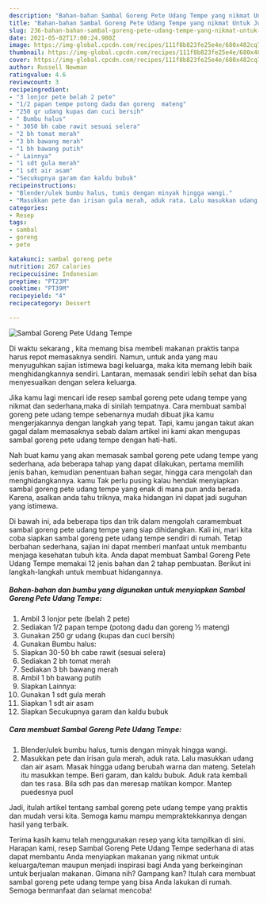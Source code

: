 ```yaml
---
description: "Bahan-bahan Sambal Goreng Pete Udang Tempe yang nikmat Untuk Jualan"
title: "Bahan-bahan Sambal Goreng Pete Udang Tempe yang nikmat Untuk Jualan"
slug: 236-bahan-bahan-sambal-goreng-pete-udang-tempe-yang-nikmat-untuk-jualan
date: 2021-05-02T17:00:24.980Z
image: https://img-global.cpcdn.com/recipes/111f8b823fe25e4e/680x482cq70/sambal-goreng-pete-udang-tempe-foto-resep-utama.jpg
thumbnail: https://img-global.cpcdn.com/recipes/111f8b823fe25e4e/680x482cq70/sambal-goreng-pete-udang-tempe-foto-resep-utama.jpg
cover: https://img-global.cpcdn.com/recipes/111f8b823fe25e4e/680x482cq70/sambal-goreng-pete-udang-tempe-foto-resep-utama.jpg
author: Russell Newman
ratingvalue: 4.6
reviewcount: 3
recipeingredient:
- "3 lonjor pete belah 2 pete"
- "1/2 papan tempe potong dadu dan goreng  mateng"
- "250 gr udang kupas dan cuci bersih"
- " Bumbu halus"
- " 3050 bh cabe rawit sesuai selera"
- "2 bh tomat merah"
- "3 bh bawang merah"
- "1 bh bawang putih"
- " Lainnya"
- "1 sdt gula merah"
- "1 sdt air asam"
- "Secukupnya garam dan kaldu bubuk"
recipeinstructions:
- "Blender/ulek bumbu halus, tumis dengan minyak hingga wangi."
- "Masukkan pete dan irisan gula merah, aduk rata. Lalu masukkan udang dan air asam. Masak hingga udang berubah warna dan mateng. Setelah itu masukkan tempe. Beri garam, dan kaldu bubuk. Aduk rata kembali dan tes rasa. Bila sdh pas dan meresap matikan kompor. Mantep puedesnya puol"
categories:
- Resep
tags:
- sambal
- goreng
- pete

katakunci: sambal goreng pete 
nutrition: 267 calories
recipecuisine: Indonesian
preptime: "PT23M"
cooktime: "PT39M"
recipeyield: "4"
recipecategory: Dessert

---
```



![Sambal Goreng Pete Udang Tempe](https://img-global.cpcdn.com/recipes/111f8b823fe25e4e/680x482cq70/sambal-goreng-pete-udang-tempe-foto-resep-utama.jpg)

Di waktu  sekarang , kita memang bisa membeli makanan praktis tanpa harus repot memasaknya sendiri. Namun, untuk anda yang mau menyuguhkan sajian istimewa bagi keluarga, maka kita memang lebih baik menghidangkannya sendiri. Lantaran, memasak sendiri lebih sehat dan bisa menyesuaikan dengan selera keluarga.

Jika kamu lagi mencari ide resep sambal goreng pete udang tempe yang nikmat dan sederhana,maka di sinilah tempatnya. Cara membuat sambal goreng pete udang tempe  sebenarnya mudah dibuat jika kamu mengerjakannya dengan langkah yang tepat. Tapi, kamu jangan takut akan gagal dalam memasaknya 
sebab dalam artikel ini kami akan mengupas sambal goreng pete udang tempe dengan hati-hati.  



Nah buat kamu yang akan memasak sambal goreng pete udang tempe yang sederhana, ada beberapa tahap yang dapat dilakukan, pertama memilih jenis bahan, kemudian penentuan bahan segar, hingga cara mengolah dan menghidangkannya. kamu Tak perlu pusing kalau hendak menyiapkan sambal goreng pete udang tempe yang enak di mana pun anda berada. Karena, asalkan anda  tahu triknya, maka hidangan ini dapat jadi suguhan yang istimewa.

Di bawah ini, ada beberapa tips dan trik dalam mengolah caramembuat sambal goreng pete udang tempe yang siap dihidangkan. Kali ini, mari kita coba siapkan sambal goreng pete udang tempe sendiri di rumah. Tetap berbahan sederhana, sajian ini dapat memberi manfaat untuk membantu menjaga kesehatan tubuh kita. Anda dapat membuat Sambal Goreng Pete Udang Tempe memakai 12 jenis bahan dan 2 tahap pembuatan. Berikut ini langkah-langkah untuk membuat hidangannya.

<!--inarticleads1-->

##### Bahan-bahan dan bumbu yang digunakan untuk menyiapkan Sambal Goreng Pete Udang Tempe:

1. Ambil 3 lonjor pete (belah 2 pete)
1. Sediakan 1/2 papan tempe (potong dadu dan goreng ½ mateng)
1. Gunakan 250 gr udang (kupas dan cuci bersih)
1. Gunakan  Bumbu halus:
1. Siapkan  30-50 bh cabe rawit (sesuai selera)
1. Sediakan 2 bh tomat merah
1. Sediakan 3 bh bawang merah
1. Ambil 1 bh bawang putih
1. Siapkan  Lainnya:
1. Gunakan 1 sdt gula merah
1. Siapkan 1 sdt air asam
1. Siapkan Secukupnya garam dan kaldu bubuk




<!--inarticleads2-->

##### Cara membuat Sambal Goreng Pete Udang Tempe:

1. Blender/ulek bumbu halus, tumis dengan minyak hingga wangi.
1. Masukkan pete dan irisan gula merah, aduk rata. Lalu masukkan udang dan air asam. Masak hingga udang berubah warna dan mateng. Setelah itu masukkan tempe. Beri garam, dan kaldu bubuk. Aduk rata kembali dan tes rasa. Bila sdh pas dan meresap matikan kompor. Mantep puedesnya puol




Jadi, itulah artikel tentang  sambal goreng pete udang tempe  yang praktis dan mudah versi kita. Semoga kamu mampu mempraktekkannya dengan hasil yang terbaik. 

Terima kasih kamu telah menggunakan resep yang kita tampilkan di sini. Harapan kami, resep  Sambal Goreng Pete Udang Tempe sederhana di atas dapat membantu Anda menyiapkan makanan yang nikmat untuk keluarga/teman maupun menjadi inspirasi bagi Anda yang berkeinginan untuk berjualan makanan. Gimana nih? Gampang kan? Itulah cara membuat sambal goreng pete udang tempe yang bisa Anda lakukan di rumah. Semoga bermanfaat dan selamat mencoba!

